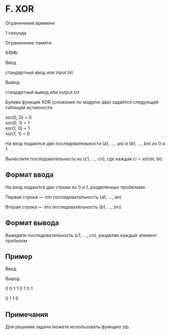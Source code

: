 F. XOR
======

Ограничение времени

1 секунда

Ограничение памяти

64Mb

Ввод

стандартный ввод или input.txt

Вывод

стандартный вывод или output.txt

Булева функция XOR (сложение по модулю два) задаётся следующей таблицей истинности:

xor(0, 0) = 0  
xor(0, 1) = 1  
xor(1, 0) = 1  
xor(1, 1) = 0

На вход подаются две последовательности (a1, …, an) и (b1, …, bn) из 0 и 1.

Вычеслите последовательность из (c1, …, cn), где каждая ci = xor(ai, bi).

Формат ввода
------------

На вход подаются две строки из 0 и 1, разделённых пробелами.

Первая строка — это последовательность (a1, …, an).

Вторая строка — это последовательность (b1, …, bn).

Формат вывода
-------------

Выведите последовательность (c1, …, cn), разделяя каждый элемент пробелом

Пример
------

Ввод

Вывод

0 0 1 1
0 1 0 1

0 1 1 0

Примечания
----------

Для решения задачи можете использовать функцию zip.